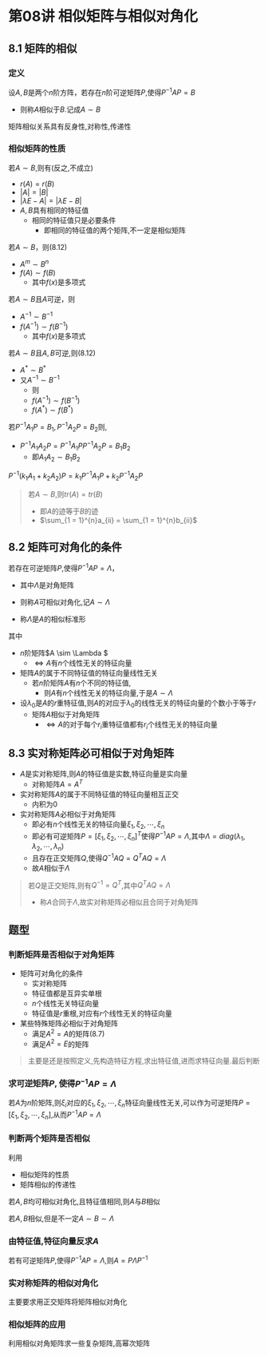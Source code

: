 # 第08讲 相似矩阵与相似对角化

## 8.1 矩阵的相似

### 定义

设$A,B$是两个$n$阶方阵，若存在$n$阶可逆矩阵$P$,使得$P^{-1}AP = B$

- 则称$A$相似于$B$.记成$A \sim B$

矩阵相似关系具有反身性,对称性,传递性 

### 相似矩阵的性质
若$A \sim B$,则有(反之,不成立)
- $r(A) = r(B)$
- $|A| = |B|$
- $|\lambda E - A| = |\lambda E - B|$
- $A,B$具有相同的特征值
  - 相同的特征值只是必要条件
    - 即相同的特征值的两个矩阵,不一定是相似矩阵

若$A \sim B$，则(8.12)
- $A^m \sim B^n$
- $f(A) \sim f(B)$
    - 其中$f(x)$是多项式

若$A \sim B$且$A$可逆，则
- $A^{-1} \sim B^{-1}$
- $f(A^{-1}) \sim f(B^{-1})$
  - 其中$f(x)$是多项式

若$A \sim B$且$A,B$可逆,则(8.12)

- $A^* \sim B^*$
- 又$A^{-1} \sim B^{-1}$
  - 则
  - $f(A^{-1}) \sim f(B^{-1})$
  - $f(A^{*}) \sim f(B^{*})$

若$P^{-1}A_1P = B_1,P^{-1}A_2P = B_2$则, 
- $P^{-1}A_1A_2P = P^{-1}A_1PP^{-1}A_2P = B_1B_2$
  - 即$A_1A_2 \sim B_1B_2$

$P^{-1}(k_1A_1 + k_2A_2)P = k_1P^{-1}A_1P + k_2P^{-1}A_2P$

> 若$A \sim B$,则$tr(A) = tr(B)$
>
> - 即$A$的迹等于$B$的迹
> - $\sum_{1 = 1}^{n}a_{ii} = \sum_{1 = 1}^{n}b_{ii}$

## 8.2 矩阵可对角化的条件

若存在可逆矩阵$P$,使得$P^{-1}AP = \Lambda$，

- 其中$\Lambda$是对角矩阵

- 则称$A$可相似对角化,记$A \sim \Lambda$
- 称$\Lambda$是$A$的相似标准形  

其中

- $n$阶矩阵$A \sim \Lambda $
    - $\Leftrightarrow A$有$n$个线性无关的特征向量
- 矩阵$A$的属于不同特征值的特征向量线性无关
    - 若$n$阶矩阵$A$有$n$个不同的特征值, 
      - 则$A$有$n$个线性无关的特征向量,于是$A \sim \Lambda$  
- 设$\lambda_0$是$A$的$r$重特征值,则$A$的对应于$\lambda_0$的线性无关的特征向量的个数小于等于$r$
    - 矩阵$A$相似于对角矩阵
      - $\Leftrightarrow A$的对于每个$r_i$重特征值都有$r_i$个线性无关的特征向量



## 8.3 实对称矩阵必可相似于对角矩阵

- $A$是实对称矩阵,则$A$的特征值是实数,特征向量是实向量
  - 对称矩阵$A = A^T$
- 实对称矩阵$A$的属于不同特征值的特征向量相互正交  
  - 内积为$0$
- 实对称矩阵$A$必相似于对角矩阵
  - 即必有$n$个线性无关的特征向量$\xi_1,\xi_2,\cdots,\xi_n$
  - 即必有可逆矩阵$P = {[\xi_1,\xi_2,\cdots,\xi_n]}^T$使得$P^{-1}AP = \Lambda$,其中$\Lambda = diag(\lambda_1,\lambda_2,\cdots,\lambda_n)$
  - 且存在正交矩阵$Q$,使得$Q^{-1}AQ = Q^TAQ = \Lambda$
  - 故$A$相似于$\Lambda$  

> 若$Q$是正交矩阵,则有$Q^{-1} = Q^T$,其中$Q^TAQ = \Lambda$
>
> - 称$A$合同于$\Lambda$,故实对称矩阵必相似且合同于对角矩阵

## 题型

### 判断矩阵是否相似于对角矩阵

- 矩阵可对角化的条件
  - 实对称矩阵
  - 特征值都是互异实单根
  - $n$个线性无关特征向量
  - 特征值是$r$重根,对应有$r$个线性无关的特征向量
- 某些特殊矩阵必相似于对角矩阵
  - 满足$A^2=A$的矩阵(8.7)
  - 满足$A^2=E$的矩阵

> 主要是还是按照定义,先构造特征方程,求出特征值,进而求特征向量.最后判断

### 求可逆矩阵$P$, 使得$P^{-1}AP = \Lambda$

若$A$为$n$阶矩阵,则$\xi_i$对应的$\xi_1,\xi_2,\cdots,\xi_n$特征向量线性无关,可以作为可逆矩阵$P = [\xi_1,\xi_2,\cdots,\xi_n]$,从而$P^{-1}AP = \Lambda$

### 判断两个矩阵是否相似

利用

- 相似矩阵的性质
- 矩阵相似的传递性

若$A,B$均可相似对角化,且特征值相同,则$A$与$B$相似

若$A,B$相似,但是不一定$A\sim B \sim \Lambda$

### 由特征值,特征向量反求$A$

若有可逆矩阵$P$,使得$P^{-1}AP = \Lambda$,则$A = P\Lambda P^{-1}$

### 实对称矩阵的相似对角化

主要要求用正交矩阵将矩阵相似对角化

### 相似矩阵的应用

利用相似对角矩阵求一些复杂矩阵,高幂次矩阵